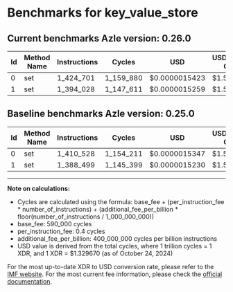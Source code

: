 # Benchmarks for key_value_store

## Current benchmarks Azle version: 0.26.0

| Id  | Method Name | Instructions | Cycles    | USD           | USD/Million Calls | Change                           |
| --- | ----------- | ------------ | --------- | ------------- | ----------------- | -------------------------------- |
| 0   | set         | 1_424_701    | 1_159_880 | $0.0000015423 | $1.54             | <font color="red">+14_173</font> |
| 1   | set         | 1_394_028    | 1_147_611 | $0.0000015259 | $1.52             | <font color="red">+5_529</font>  |

## Baseline benchmarks Azle version: 0.25.0

| Id  | Method Name | Instructions | Cycles    | USD           | USD/Million Calls |
| --- | ----------- | ------------ | --------- | ------------- | ----------------- |
| 0   | set         | 1_410_528    | 1_154_211 | $0.0000015347 | $1.53             |
| 1   | set         | 1_388_499    | 1_145_399 | $0.0000015230 | $1.52             |

---

**Note on calculations:**

- Cycles are calculated using the formula: base_fee + (per_instruction_fee \* number_of_instructions) + (additional_fee_per_billion \* floor(number_of_instructions / 1_000_000_000))
- base_fee: 590_000 cycles
- per_instruction_fee: 0.4 cycles
- additional_fee_per_billion: 400_000_000 cycles per billion instructions
- USD value is derived from the total cycles, where 1 trillion cycles = 1 XDR, and 1 XDR = $1.329670 (as of October 24, 2024)

For the most up-to-date XDR to USD conversion rate, please refer to the [IMF website](https://www.imf.org/external/np/fin/data/rms_sdrv.aspx).
For the most current fee information, please check the [official documentation](https://internetcomputer.org/docs/current/developer-docs/gas-cost#execution).
